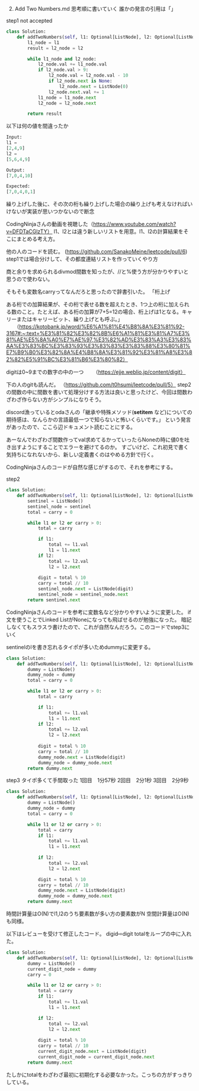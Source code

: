 2. Add Two Numbers.md
思考順に書いていく
誰かの発言の引用は「」

step1 not accepted
```python
class Solution:
    def addTwoNumbers(self, l1: Optional[ListNode], l2: Optional[ListNode]) -> Optional[ListNode]:
        l1_node = l1
        result = l2_node = l2

        while l1_node and l2_node:
            l2_node.val += l1_node.val
            if l2_node.val > 9:
                l2_node.val = l2_node.val - 10
                if l2_node.next is None:
                    l2_node.next = ListNode(0)
                l2_node.next.val += 1
            l1_node = l1_node.next
            l2_node = l2_node.next

        return result
```
以下は何の値を間違ったか
```python
Input:
l1 =
[2,4,9]
l2 =
[5,6,4,9]

Output:
[7,0,4,10]

Expected:
[7,0,4,0,1]
```

繰り上げした後に、その次の桁も繰り上げした場合の繰り上げも考えなければいけないが実装が思いつかないので断念

CodingNinjaさんの動画を視聴した（https://www.youtube.com/watch?v=DFDTaCGlzTY）
l1、l2とは違う新しいリストを用意。l1、l2の計算結果をそこにまとめる考え方。

他の人のコードを読む。
(https://github.com/SanakoMeine/leetcode/pull/6)
step1では場合分けして、その都度連結リストを作っていくやり方

商と余りを求められるdivmod間数を知ったが、//と%使う方が分かりやすいと思うので使わない。

そもそも変数名carryってなんだろと思ったので辞書引いた。
「桁上げ

ある桁での加算結果が、その桁で表せる数を超えたとき、1つ上の桁に加えられる数のこと。たとえば、ある桁の加算が7+5=12の場合、桁上げは1となる。キャリーまたはキャリービット、繰り上げとも呼ぶ。」
　　（https://kotobank.jp/word/%E6%A1%81%E4%B8%8A%E3%81%92-3167#:~:text=%E3%81%82%E3%82%8B%E6%A1%81%E3%81%A7%E3%81%AE%E5%8A%A0%E7%AE%97,%E3%82%AD%E3%83%A3%E3%83%AA%E3%83%BC%E3%83%93%E3%83%83%E3%83%88%E3%80%81%E7%B9%B0%E3%82%8A%E4%B8%8A%E3%81%92%E3%81%A8%E3%82%82%E5%91%BC%E3%81%B6%E3%80%82）

digitは0~9までの数字の中の一つ
　　（https://ejje.weblio.jp/content/digit）
  
下の人のgitも読んだ。
（https://github.com/t0hsumi/leetcode/pull/5）
step2の間数の中に間数を書いて処理分けする方法は良いと思ったけど、今回は間数わざわざ作らない方がシンプルになりそう。

discord漁っているとodaさんの「継承や特殊メソッド(__setitem__ など)についての期待感は、なんらかの言語最低一つで知らないと怖いくらいです。」
という発言があったので、ここら辺ドキュメント読むことにする。

あーなんでわざわざ間数作ってval求めてるかっていったらNoneの時に値0を吐き出すようにすることでエラーを避けてるのか。
すごいけど、これ初見で書く気持ちになれないから、新しい定義書くのはやめる方針で行く。

CodingNinjaさんのコードが自然な感じがするので、それを参考にする。

step2 
```python
class Solution:
    def addTwoNumbers(self, l1: Optional[ListNode], l2: Optional[ListNode])-> Optional[ListNode]:
        sentinel = ListNode()
        sentinel_node = sentinel
        total = carry = 0

        while l1 or l2 or carry > 0:
            total = carry

            if l1:
                total += l1.val
                l1 = l1.next
            if l2:
                total += l2.val
                l2 = l2.next
        
            digit = total % 10
            carry = total // 10
            sentinel_node.next = ListNode(digit)
            sentinel_node = sentinel_node.next
        return sentinel.next
```

CodingNinjaさんのコードを参考に変数名など分かりやすいように変更した。
if文を使うことでLinked ListがNoneになっても飛ばせるのが勉強になった。
暗記しなくてもスラスラ書けたので、これが自然なんだろう。このコードでstep3にいく

sentinelのlを書き忘れるタイポが多いためdummyに変更する。
```python
class Solution:
    def addTwoNumbers(self, l1: Optional[ListNode], l2: Optional[ListNode])-> Optional[ListNode]:
        dummy = ListNode()
        dummy_node = dummy
        total = carry = 0

        while l1 or l2 or carry > 0:
            total = carry

            if l1:
                total += l1.val
                l1 = l1.next
            if l2:
                total += l2.val
                l2 = l2.next
        
            digit = total % 10
            carry = total // 10
            dummy_node.next = ListNode(digit)
            dummy_node = dummy_node.next
        return dummy.next
```
step3
タイポ多くて手間取った
1回目　1分57秒
2回目　2分1秒
3回目　2分9秒

```python
class Solution:
    def addTwoNumbers(self, l1: Optional[ListNode], l2: Optional[ListNode])-> Optional[ListNode]:
        dummy = ListNode()
        dummy_node = dummy
        total = carry = 0

        while l1 or l2 or carry > 0:
            total = carry
            if l1:
                total += l1.val
                l1 = l1.next
            
            if l2:
                total += l2.val
                l2 = l2.next

            digit = total % 10
            carry = total // 10
            dummy_node.next = ListNode(digit)
            dummy_node = dummy_node.next
        return dummy.next
```
時間計算量はO(N)でl1,l2のうち要素数が多い方の要素数がN
空間計算量はO(N)も同様。

以下はレビューを受けて修正したコード。
digid⇨digit
totalをループの中に入れた。
```python
class Solution:
    def addTwoNumbers(self, l1: Optional[ListNode], l2: Optional[ListNode])-> Optional[ListNode]:
        dummy = ListNode()
        current_digit_node = dummy
        carry = 0

        while l1 or l2 or carry > 0:
            total = carry
            if l1:
                total += l1.val
                l1 = l1.next

            if l2:
                total += l2.val
                l2 = l2.next
            
            digit = total % 10
            carry = total // 10
            current_digit_node.next = ListNode(digit)
            current_digit_node = current_digit_node.next
        return dummy.next
```

たしかにtotalをわざわざ最初に初期化する必要なかった。こっちの方がすっきりしている。





